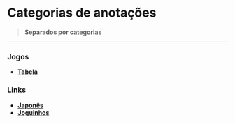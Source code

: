 <link rel="stylesheet" type="text/css" href="./CSS/dark-theme.css">

# Categorias de anotações 
>**Separados por categorias**

---
### Jogos
- **[Tabela](./Jogos/Tabela.md)**

### Links
- **[Japonês](./Links/LinksJapones.md)**
- **[Joguinhos](./Links/LinksJoguinhos.md)**
